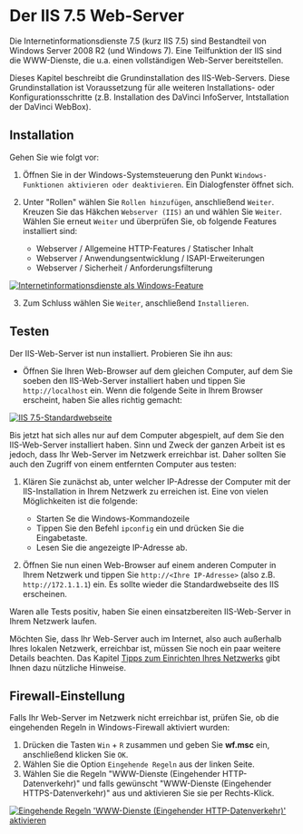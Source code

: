 # Der IIS 7.5 Web-Server

Die Internetinformationsdienste 7.5 (kurz IIS 7.5) sind Bestandteil von Windows Server 2008 R2 (und Windows 7). Eine Teilfunktion der IIS sind die WWW-Dienste, die u.a. einen vollständigen Web-Server bereitstellen.

Dieses Kapitel beschreibt die Grundinstallation des IIS-Web-Servers. Diese Grundinstallation ist Voraussetzung für alle weiteren Installations- oder Konfigurationsschritte (z.B. Installation des DaVinci InfoServer, Intstallation der DaVinci WebBox).

## Installation

Gehen Sie wie folgt vor:

1. Öffnen Sie in der Windows-Systemsteuerung den Punkt `Windows-Funktionen aktivieren oder deaktivieren`. Ein Dialogfenster öffnet sich.

2. Unter "Rollen" wählen Sie `Rollen hinzufügen`, anschließend `Weiter`. Kreuzen Sie das Häkchen `Webserver (IIS)` an und wählen Sie `Weiter`. Wählen Sie erneut `Weiter` und überprüfen Sie, ob folgende Features installiert sind:

   * Webserver / Allgemeine HTTP-Features / Statischer Inhalt
   * Webserver / Anwendungsentwicklung / ISAPI-Erweiterungen
   * Webserver / Sicherheit / Anforderungsfilterung  

[![Internetinformationsdienste als Windows-Feature][1]][1]

3. Zum Schluss wählen Sie `Weiter`, anschließend `Installieren`.

## Testen

Der IIS-Web-Server ist nun installiert. Probieren Sie ihn aus:

* Öffnen Sie Ihren Web-Browser auf dem gleichen Computer, auf dem Sie soeben den IIS-Web-Server installiert haben und tippen Sie `http://localhost` ein. Wenn die folgende Seite in Ihrem Browser erscheint, haben Sie alles richtig gemacht:

[![IIS 7.5-Standardwebseite][2]][2]

Bis jetzt hat sich alles nur auf dem Computer abgespielt, auf dem Sie den IIS-Web-Server installiert haben. Sinn und Zweck der ganzen Arbeit ist es jedoch, dass Ihr Web-Server im Netzwerk erreichbar ist. Daher sollten Sie auch den Zugriff von einem entfernten Computer aus testen:

1. Klären Sie zunächst ab, unter welcher IP-Adresse der Computer mit der IIS-Installation in Ihrem  Netzwerk zu erreichen ist. Eine von vielen Möglichkeiten ist die folgende:

   * Starten Se die Windows-Kommandozeile
   * Tippen Sie den Befehl `ipconfig` ein und drücken Sie die Eingabetaste.
   * Lesen Sie die angezeigte IP-Adresse ab.

2. Öffnen Sie nun einen Web-Browser auf einem anderen Computer in Ihrem Netzwerk und tippen Sie `http://<Ihre IP-Adresse>` (also z.B. `http://172.1.1.1`) ein. Es sollte wieder die Standardwebseite des IIS erscheinen.

Waren alle Tests positiv, haben Sie einen einsatzbereiten IIS-Web-Server in Ihrem Netzwerk laufen.

Möchten Sie, dass Ihr Web-Server auch im Internet, also auch außerhalb Ihres lokalen Netzwerk, erreichbar ist, müssen Sie noch ein paar weitere Details beachten. Das Kapitel [Tipps zum Einrichten Ihres Netzwerks](../network-configuration.md) gibt Ihnen dazu nützliche Hinweise.

## Firewall-Einstellung

Falls Ihr Web-Server im Netzwerk nicht erreichbar ist, prüfen Sie, ob die eingehenden Regeln in Windows-Firewall aktiviert wurden:  

1. Drücken die Tasten `Win` + `R` zusammen und geben Sie **wf.msc** ein, anschließend klicken Sie `OK`.  
2. Wählen Sie die Option `Eingehende Regeln` aus der linken Seite.  
3. Wählen Sie die Regeln "WWW-Dienste (Eingehender HTTP-Datenverkehr)" und falls gewünscht "WWW-Dienste (Eingehender HTTPS-Datenverkehr)" aus und aktivieren Sie sie per Rechts-Klick.

[![Eingehende Regeln  &apos;WWW-Dienste (Eingehender HTTP-Datenverkehr)&apos; aktivieren][3]][3]

[1]:/assets/images/is/IIS7.5-Windows-Features.png
[2]:/assets/images/is/iis-7.5-test.png
[3]:/assets/images/is/Eingehende-Regeln-IIS.png